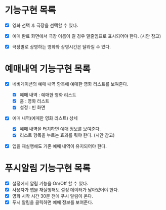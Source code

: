 # 기능구현 목록

- [x] 영화 선택 후 극장을 선택할 수 있다.
- [x] 예매 완료 화면에서 극장 이름이 길 경우 말줄임표로 표시되어야 한다. (시안 참고)
- [x] 극장별로 상영하는 영화와 상영시간은 달라질 수 있다.


# 예매내역 기능구현 목록
- [x] 네비게이션의 예매 내역 항목에 예매한 영화 리스트를 보여준다.
  - [x] 예매 내역 : 예매한 영화 리스트
  - [x] 홈 : 영화 리스트
  - [x] 설정 : 빈 화면
- [x] 예매 내역(예매한 영화 리스트) 상세
  - [x] 예매 내역을 터치하면 예매 정보를 보여준다.
  - [x] 리스트 항목을 누르는 효과를 줘야 한다. (시안 참고)
- [x] 앱을 재실행해도 기존 예매 내역이 유지되어야 한다.


# 푸시알림 기능구현 목록
- [x] 설정에서 알림 기능을 On/Off 할 수 있다.
- [x] 사용자가 앱을 재실행해도 설정 데이터가 남아있어야 한다.
- [x] 영화 시작 시간 30분 전에 푸시 알림이 온다.
- [x] 푸시 알림을 클릭하면 예매 정보를 보여준다.